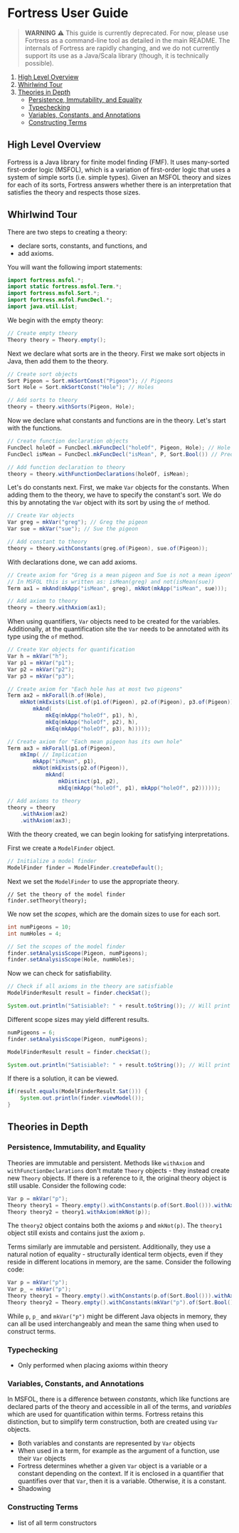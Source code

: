 # Fortress User Guide

> **WARNING** :warning: This guide is currently deprecated.
For now, please use Fortress as a command-line tool as detailed in the main README.
The internals of Fortress are rapidly changing, and we do not currently support its use as a Java/Scala library (though, it is technically possible).

1. [High Level Overview](#high-level-overview)
2. [Whirlwind Tour](#whirlwind-tour)
3. [Theories in Depth](#theories-in-depth)
    * [Persistence, Immutability, and Equality](#persistence,-immutability,-and-equality)
    * [Typechecking](#typechecking)
    * [Variables, Constants, and Annotations](#variables,-constants,-and-annotations)
    * [Constructing Terms](#constructing-terms)

## High Level Overview
Fortress is a Java library for finite model finding (FMF).
It uses many-sorted first-order logic (MSFOL), which is a variation of first-order logic that uses a system of simple sorts (i.e. simple types).
Given an MSFOL theory and sizes for each of its sorts, Fortress answers whether there is an interpretation that satisfies the theory and respects those sizes.

## Whirlwind Tour
There are two steps to creating a theory:
* declare sorts, constants, and functions, and
* add axioms.

You will want the following import statements:
```java
import fortress.msfol.*;
import static fortress.msfol.Term.*;
import fortress.msfol.Sort.*;
import fortress.msfol.FuncDecl.*;
import java.util.List;
```

We begin with the empty theory:
```java
// Create empty theory
Theory theory = Theory.empty();
```

Next we declare what sorts are in the theory.
First we make sort objects in Java, then add them to the theory.
```java
// Create sort objects
Sort Pigeon = Sort.mkSortConst("Pigeon"); // Pigeons
Sort Hole = Sort.mkSortConst("Hole"); // Holes

// Add sorts to theory
theory = theory.withSorts(Pigeon, Hole);
```

Now we declare what constants and functions are in the theory.
Let's start with the functions.
```java
// Create function declaration objects
FuncDecl holeOf = FuncDecl.mkFuncDecl("holeOf", Pigeon, Hole); // Hole assignment function
FuncDecl isMean = FuncDecl.mkFuncDecl("isMean", P, Sort.Bool()) // Predicate to specify mean pigeons

// Add function declaration to theory
theory = theory.withFunctionDeclarations(holeOf, isMean);
```

Let's do constants next.
First, we make `Var` objects for the constants.
When adding them to the theory, we have to specify the constant's sort.
We do this by annotating the `Var` object with its sort by using the `of` method.

```java
// Create Var objects
Var greg = mkVar("greg"); // Greg the pigeon
Var sue = mkVar("sue"); // Sue the pigeon

// Add constant to theory
theory = theory.withConstants(greg.of(Pigeon), sue.of(Pigeon));
```

With declarations done, we can add axioms.
```java
// Create axiom for "Greg is a mean pigeon and Sue is not a mean igeon"
// In MSFOL this is written as: isMean(greg) and not(isMean(sue))
Term ax1 = mkAnd(mkApp("isMean", greg), mkNot(mkApp("isMean", sue)));

// Add axiom to theory
theory = theory.withAxiom(ax1);
```

When using quantifiers, `Var` objects need to be created for the variables.
Additionally, at the quantification site the `Var` needs to be annotated with its type using the `of` method.
```java
// Create Var objects for quantification
Var h = mkVar("h");
Var p1 = mkVar("p1");
Var p2 = mkVar("p2");
Var p3 = mkVar("p3");

// Create axiom for "Each hole has at most two pigeons"
Term ax2 = mkForall(h.of(Hole),
    mkNot(mkExists(List.of(p1.of(Pigeon), p2.of(Pigeon), p3.of(Pigeon)),
        mkAnd(
            mkEq(mkApp("holeOf", p1), h),
            mkEq(mkApp("holeOf", p2), h),
            mkEq(mkApp("holeOf", p3), h)))));

// Create axiom for "Each mean pigeon has its own hole"
Term ax3 = mkForall(p1.of(Pigeon),
    mkImp( // Implication
        mkApp("isMean", p1),
        mkNot(mkExists(p2.of(Pigeon)),
            mkAnd(
                mkDistinct(p1, p2),
                mkEq(mkApp("holeOf", p1), mkApp("holeOf", p2))))));

// Add axioms to theory
theory = theory
    .withAxiom(ax2)
    .withAxiom(ax3);
```

With the theory created, we can begin looking for satisfying interpretations.

First we create a `ModelFinder` object.
```java
// Initialize a model finder 
ModelFinder finder = ModelFinder.createDefault();
```

Next we set the `ModelFinder` to use the appropriate theory.
```
// Set the theory of the model finder
finder.setTheory(theory);
```

We now set the *scopes*, which are the domain sizes to use for each sort.
```java
int numPigeons = 10;
int numHoles = 4;

// Set the scopes of the model finder
finder.setAnalysisScope(Pigeon, numPigeons);
finder.setAnalysisScope(Hole, numHoles);
```

Now we can check for satisfiability.
```java
// Check if all axioms in the theory are satisfiable 
ModelFinderResult result = finder.checkSat();

System.out.println("Satisiable?: " + result.toString()); // Will print "Unsat"
```

Different scope sizes may yield different results.

```java
numPigeons = 6;
finder.setAnalysisScope(Pigeon, numPigeons);

ModelFinderResult result = finder.checkSat();

System.out.println("Satisiable?: " + result.toString()); // Will print "Sat"
```

If there is a solution, it can be viewed.
```java
if(result.equals(ModelFinderResult.Sat())) {
    System.out.println(finder.viewModel());
}
```

## Theories in Depth

### Persistence, Immutability, and Equality
Theories are immutable and persistent.
Methods like `withAxiom` and `withFunctionDeclarations` don't mutate `Theory` objects - they instead create new `Theory` objects.
If there is a reference to it, the original theory object is still usable.
Consider the following code:
```java
Var p = mkVar("p");
Theory theory1 = Theory.empty().withConstants(p.of(Sort.Bool())).withAxiom(p);
Theory theory2 = theory1.withAxiom(mkNot(p));
```
The `theory2` object contains both the axioms `p` and `mkNot(p)`.
The `theory1` object still exists and contains just the axiom `p`.

Terms similarly are immutable and persistent.
Additionally, they use a natural notion of equality - structurally identical term objects, even if they reside in different locations in memory, are the same.
Consider the following code:
```java
Var p = mkVar("p");
Var p_ = mkVar("p");
Theory theory1 = Theory.empty().withConstants(p.of(Sort.Bool())).withAxiom(p_);
Theory theory2 = Theory.empty().withConstants(mkVar("p").of(Sort.Bool())).withAxiom(p);
```
While `p`, `p_` and `mkVar("p")` might be different Java objects in memory, they can all be used interchangeably and mean the same thing when used to construct terms.
 
### Typechecking
- Only performed when placing axioms within theory

### Variables, Constants, and Annotations
In MSFOL, there is a difference between *constants*, which like functions are declared parts of the theory and accessible in all of the terms, and *variables* which are used for quantification within terms.
Fortress retains this distinction, but to simplify term construction, both are created using `Var` objects.
- Both variables and constants are represented by `Var` objects
- When used in a term, for example as the argument of a function, use their `Var` objects
- Fortress determines whether a given `Var` object is a variable or a constant depending on the context.
If it is enclosed in a quantifier that quantifies over that `Var`, then it is a variable.
Otherwise, it is a constant.
- Shadowing

### Constructing Terms
- list of all term constructors
